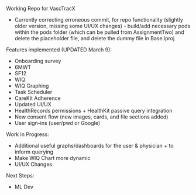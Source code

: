 Working Repo for VascTracX
- Currently correcting erroneous commit, for repo functionality (slightly older version, missing some UI/UX changes) - build/add necessary pods within the pods folder (which can be pulled from AssignmentTwo) and delete the placeholder file, and delete the dummy file in Base.lproj

Features implemented (UPDATED March 9):
- Onboarding survey
- 6MWT
- SF12
- WIQ
- WIQ Graphing
- Task Scheduler
- CareKit Adherence 
- Updated UI/UX
- HealthRecords permissions + HealthKit passive query integration
- New consent flow (new images, cards, and file sections added)
- User sign-ins (user/pwd or Google)

Work in Progress:
- Additional useful graphs/dashboards for the user & physician + to inform querying
- Make WIQ Chart more dynamic
- UI/UX Changes

Next Steps:
- ML Dev
